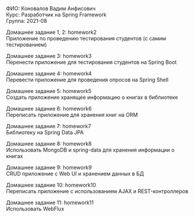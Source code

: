 ФИО: Коновалов Вадим Анфисович  
Курс: Разработчик на Spring Framework  
Группа: 2021-08  

Домашнее задание 1, 2: homework2  
Приложение по проведению тестирования студентов (с самим тестированием) 
 
Домашнее задание 3:  homework3  
Перенести приложение для тестирования студентов на Spring Boot
  
Домашнее задание 4:  homework4  
Перевести приложение для проведения опросов на Spring Shell   

Домашнее задание 5:  homework5  
Создать приложение хранящее информацию о книгах в библиотеке 
 
Домашнее задание 6:  homework6  
Переписать приложение для хранения книг на ORM  

Домашнее задание 7:  homework7  
Библиотеку на Spring Data JPA  

Домашнее задание 8:  homework8  
Использовать MongoDB и spring-data для хранения информации о книгах  

Домашнее задание 9:  homework9  
CRUD приложение с Web UI и хранением данных в БД  

Домашнее задание 10:  homework10  
Переписать приложение с использованием AJAX и REST-контроллеров  

Домашнее задание 11:  homework11  
Использовать WebFlux 